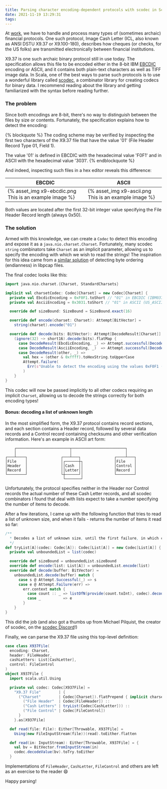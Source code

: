 ```yaml
---
title: Parsing character encoding-dependent protocols with scodec in Scala
date: 2021-11-19 13:29:31
tags:
---
```

At [work](https://unit.co), we have to handle and process many types of (sometimes archaic) financial protocols. One such protocol, Image Cash Letter (ICL, also known as ANSI DSTU X9.37 or X9.100-180), describes how cheques (or checks, for the US folks) are transmitted electronically between financial institutions.

X9.37 is one such archaic binary protocol still in use today. The specification allows this file to be encoded either in the 8-bit IBM [EBCDIC](https://en.wikipedia.org/wiki/EBCDIC) encoding or ASCII, and it contains both plain-text characters as well as TIFF image data. In Scala, one of the best ways to parse such protocols is to use a wonderful library called [scodec](https://github.com/scodec/scodec), a combinator library for creating codecs for binary data. I recommend reading about the library and getting familiarized with the syntax before reading further.

<!-- more -->

### The problem

Since both encodings are 8-bit, there's no way to distinguish between the files by size or contents. Fortunately, the specification explains how to detect the encoding:

{% blockquote %}
The coding scheme may be verified by inspecting the first two characters of
the X9.37 file that have the value '01' (File Header Record Type 01, Field 1).

The value '01' is defined in EBCDIC with the hexadecimal value 'F0F1'
and in ASCII with the hexadecimal value '3031'.
{% endblockquote %}

And indeed, inspecting such files in a hex editor reveals this difference:

| EBCDIC                                                 | ASCII                                                 |
|--------------------------------------------------------|-------------------------------------------------------|
| {% asset_img x9-ebcdic.png This is an example image %} | {% asset_img x9-ascii.png This is an example image %} |

Both values are located after the first 32-bit integer value specifying the File Header Record length (always 0x50).

### The solution

Armed with this knowledge, we can create a `Codec` to detect this encoding and expose it as a `java.nio.charset.Charset`. Fortunately, many scodec `string` combinators take `Charset` as an implicit parameter, allowing us to specify the encoding with which we wish to read the strings! The inspiration for this idea came from a [similar solution](https://github.com/scodec/scodec/blob/main/unitTests/src/test/scala/scodec/examples/PcapExample.scala) of detecting byte ordering (endianness) in libpcap files.

The final codec looks like this:

```scala
import java.nio.charset.{Charset, StandardCharsets}

implicit val charsetCodec: Codec[Charset] = new Codec[Charset] {
  private val EbcdicEncoding = 0xF0F1.toShort // "01" in EBCDIC (IBM037)
  private val AsciiEncoding = 0x3031.toShort // "01" in ASCII (US_ASCII)

  override def sizeBound: SizeBound = SizeBound.exact(16)

  override def encode(charset: Charset): Attempt[BitVector] =
    string(charset).encode("01")

  override def decode(bits: BitVector): Attempt[DecodeResult[Charset]] =
    (ignore(32) ~> short16).decode(bits).flatMap {
      case DecodeResult(EbcdicEncoding, _) => Attempt.successful(DecodeResult(Charset.forName("IBM037"), bits))
      case DecodeResult(AsciiEncoding, _)  => Attempt.successful(DecodeResult(StandardCharsets.US_ASCII, bits))
      case DecodeResult(other, _) =>
        val hex = (other & 0xffff).toHexString.toUpperCase
        Attempt.failure(
          Err(s"Unable to detect the encoding using the values 0xF0F1 (EBCDIC) or 0x3031 (ASCII), found: 0x$hex")
        )
    }
}
```

This codec will now be passed implicitly to all other codecs requiring an implicit `Charset`, allowing us to decode the strings correctly for both encoding types!

#### Bonus: decoding a list of unknown length

In the most simplified form, the X9.37 protocol contains record sections, and each section contains a Header record, followed by several data records and a Control record containing checksums and other verification information. Here's an example in ASCII art form:

```
    ┌────────────────────────┬────────────────────────┐
    │                        │                        │
┌───┴────┐               ┌───┴───┐               ┌────┴───┐
│File    │               │┌──────┼┐              │File    │
│Header  │               ││Cash  ││              │Control │
│Record  │               ││Letter││              │Record  │
└────────┘               └┼──────┘│              └────────┘
                          └───────┘
```

Unfortunately, the protocol specifies neither in the Header nor Control records the actual number of these Cash Letter records, and all scodec combinators I found that deal with lists expect to take a number specifying the number of items to decode.

After a few iterations, I came up with the following function that tries to read a list of unknown size, and when it fails - returns the number of items it read so far:

```scala
/**
  * Decodes a list of unknown size, until the first failure, in which case returns the number of successful items.
  */
def tryList[A](codec: Codec[A]): Codec[List[A]] = new Codec[List[A]] {
  private val unboundedList = list(codec)

  override def sizeBound = unboundedList.sizeBound
  override def encode(list: List[A]) = unboundedList.encode(list)
  override def decode(buffer: BitVector) =
    unboundedList.decode(buffer) match {
      case s @ Attempt.Successful(_) => s
      case e @ Attempt.Failure(err) =>
        err.context match {
          case count :: _ => listOfN(provide(count.toInt), codec).decode(buffer)
          case _          => e
        }
    }
}
```

This did the job (and also got a thumbs up from Michael Pilquist, the creator of scodec, on the [scodec Discord](https://discord.gg/wKn3cpfRVz)!)

Finally, we can parse the X9.37 file using this top-level definition:

```scala
case class X937File(
  encoding: Charset,
  header: FileHeader,
  cashLetters: List[CashLetter],
  control: FileControl
)
object X937File {
  import scala.util.Using

  private val codec: Codec[X937File] =
    "X9.37 File"        | {
      ("Charset"        | Codec[Charset]).flatPrepend { implicit charset =>
      	("File Header"  | Codec[FileHeader]) ::
      	("Cash Letters" | tryList(Codec[CashLetter])) ::
      	("File Control" | Codec[FileControl])
      }
    }.as[X937File]

  def read(file: File): Either[Throwable, X937File] =
    Using(new FileInputStream(file))(read).toEither.flatten

  def read(in: InputStream): Either[Throwable, X937File] = {
    val bv = BitVector.fromInputStream(in)
    codec.decodeValue(bv).toTry.toEither
  }
```

Implementations of `FileHeader`, `CashLetter`, `FileControl` and others are left as an exercise to the reader 😄

Happy parsing!
